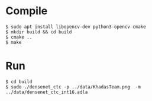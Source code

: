 # Compile

```shell
$ sudo apt install libopencv-dev python3-opencv cmake
$ mkdir build && cd build
$ cmake ..
$ make
```

# Run

```shell
$ cd build
$ sudo ./densenet_ctc -p ../data/KhadasTeam.png  -m ../data/densenet_ctc_int16.adla
```
